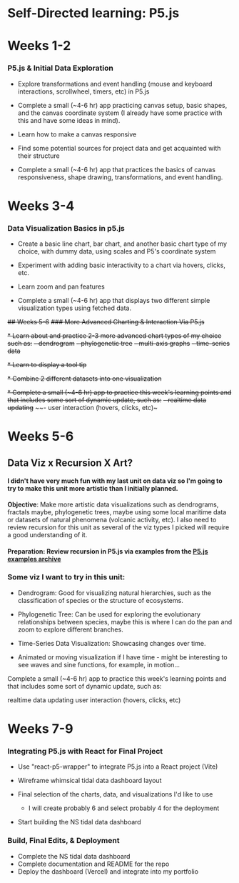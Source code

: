 # Self-Directed learning: P5.js

# Weeks 1-2
### P5.js & Initial Data Exploration

   *  Explore transformations and event handling (mouse and keyboard interactions, scrollwheel, timers, etc) in P5.js

   *  Complete a small (~4-6 hr) app practicing canvas setup, basic shapes, and the canvas coordinate system (I already have some practice with this and have some ideas in mind).

   *  Learn how to make a canvas responsive

   *  Find some potential sources for project data and get acquainted with their structure

   * Complete a small (~4-6 hr) app that practices the basics of canvas responsiveness, shape drawing, transformations, and event handling.


# Weeks 3-4
### Data Visualization Basics in p5.js

   *  Create a basic line chart, bar chart, and another basic chart type of my choice, with dummy data, using scales and P5's coordinate system

   *  Experiment with adding basic interactivity to a chart via hovers, clicks, etc.

   *  Learn zoom and pan features

   *  Complete a small (~4-6 hr) app that displays two different simple visualization types using fetched data.



~~## Weeks 5-6~~
~~### More Advanced Charting & Interaction Via P5.js~~

   ~~*  Learn about and practice 2-3 more advanced chart types of my choice such as:~~
       ~~- dendrogram~~
       ~~- phylogenetic tree~~
       ~~- multi-axis graphs~~
       ~~- time-series data~~

   ~~*  Learn to display a tool tip~~

   ~~*  Combine 2 different datasets into one visualization~~

   ~~*  Complete a small (~4-6 hr) app to practice this week's learning points and that includes some sort of dynamic update, such as:~~
       ~~- realtime data updating~~
       ~~- user interaction (hovers, clicks, etc)~

# Weeks 5-6
## Data Viz x Recursion X Art?

#### I didn't have very much fun with my last unit on data viz so I'm going to try to make this unit more artistic than I initially planned. 

**Objective**: Make more artistic data visualizations such as dendrograms, fractals maybe, phylogenetic trees, maybe using some local maritime data or datasets of natural phenomena (volcanic activity, etc).  I also need to review recursion for this unit as several of the viz types I picked will require a good understanding of it.

#### Preparation: Review recursion in P5.js via examples from the [P5.js examples archive](https://p5js.org/examples/)


### Some viz I want to try in this unit:
* Dendrogram: Good for visualizing natural hierarchies, such as the classification of species or the structure of ecosystems.

* Phylogenetic Tree: Can be used for exploring the evolutionary relationships between species, maybe this is where I can do the pan and zoom to explore different branches.

* Time-Series Data Visualization: Showcasing changes over time.

* Animated or moving visualization if I have time - might be interesting to see waves and sine functions, for example, in motion...

Complete a small (~4-6 hr) app to practice this week's learning points and that includes some sort of dynamic update, such as:

realtime data updating
user interaction (hovers, clicks, etc)

# Weeks 7-9
### Integrating P5.js with React for Final Project
   * Use "react-p5-wrapper" to integrate P5.js into a React project (Vite)

   * Wireframe whimsical tidal data dashboard layout

   * Final selection of the charts, data, and visualizations I'd like to use
       - I will create probably 6 and select probably 4 for the deployment

   *  Start building the NS tidal data dashboard



### Build, Final Edits, & Deployment

   *  Complete the NS tidal data dashboard
   *  Complete documentation and README for the repo
   *  Deploy the dashboard (Vercel) and integrate into my portfolio
